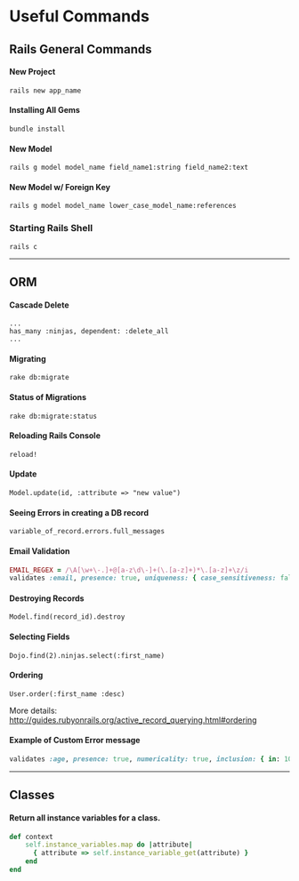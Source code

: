 # Useful Commands

## Rails General Commands

#### New Project
    rails new app_name

#### Installing All Gems
    bundle install

#### New Model
    rails g model model_name field_name1:string field_name2:text

#### New Model w/ Foreign Key
    rails g model model_name lower_case_model_name:references

### Starting Rails Shell
    rails c

***
## ORM

#### Cascade Delete
    ...
    has_many :ninjas, dependent: :delete_all
    ...

#### Migrating
    rake db:migrate

#### Status of Migrations
    rake db:migrate:status

#### Reloading Rails Console
    reload!

#### Update
    Model.update(id, :attribute => "new value")

#### Seeing Errors in creating a DB record
    variable_of_record.errors.full_messages

#### Email Validation
```ruby
EMAIL_REGEX = /\A[\w+\-.]+@[a-z\d\-]+(\.[a-z]+)*\.[a-z]+\z/i
validates :email, presence: true, uniqueness: { case_sensitiveness: false }, format: { with: EMAIL_REGEX }
```

#### Destroying Records
    Model.find(record_id).destroy

#### Selecting Fields 
    Dojo.find(2).ninjas.select(:first_name)

#### Ordering 
    User.order(:first_name :desc)
More details: http://guides.rubyonrails.org/active_record_querying.html#ordering

#### Example of Custom Error message
```ruby
validates :age, presence: true, numericality: true, inclusion: { in: 10..150, message: "must be between 10-150" }
```
***
## Classes
#### Return all instance variables for a class.
```ruby
def context
    self.instance_variables.map do |attribute|
      { attribute => self.instance_variable_get(attribute) }
    end
end
```